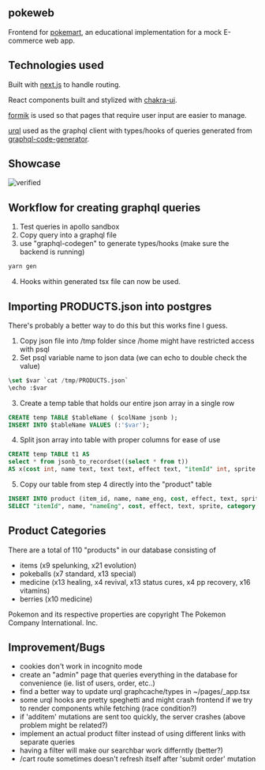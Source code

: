 ## pokeweb

Frontend for [pokemart](https://github.com/ansxnlee/pokemart), an educational implementation for a mock E-commerce web app.

## Technologies used

Built with [next.js](https://github.com/vercel/next.js) to handle routing.

React components built and stylized with [chakra-ui](https://github.com/chakra-ui/chakra-ui).

[formik](https://github.com/jaredpalmer/formik) is used so that pages that require user input are easier to manage.

[urql](https://github.com/FormidableLabs/urql) used as the graphql client with types/hooks of queries generated from [graphql-code-generator](https://github.com/dotansimha/graphql-code-generator).

## Showcase

![verified](../public/md/verified.png)

## Workflow for creating graphql queries

1. Test queries in apollo sandbox
2. Copy query into a graphql file
3. use "graphql-codegen" to generate types/hooks (make sure the backend is running)

```bash
yarn gen
```

4. Hooks within generated tsx file can now be used.

## Importing PRODUCTS.json into postgres

There's probably a better way to do this but this works fine I guess.

1. Copy json file into /tmp folder since /home might have restricted access with psql
2. Set psql variable name to json data (we can echo to double check the value)

```sql
\set $var `cat /tmp/PRODUCTS.json`
\echo :$var
```

3. Create a temp table that holds our entire json array in a single row

```sql
CREATE temp TABLE $tableName ( $colName jsonb );
INSERT INTO $tableName VALUES (:'$var');
```

4. Split json array into table with proper columns for ease of use
```sql
CREATE temp TABLE t1 AS 
select * from jsonb_to_recordset((select * from t)) 
AS x(cost int, name text, text text, effect text, "itemId" int, sprite text, "nameEng" text, category text);
```

5. Copy our table from step 4 directly into the "product" table
```sql
INSERT INTO product (item_id, name, name_eng, cost, effect, text, sprite, category, created, updated) 
SELECT "itemId", name, "nameEng", cost, effect, text, sprite, category, CURRENT_DATE, CURRENT_DATE FROM t1;
```

## Product Categories

There are a total of 110 "products" in our database consisting of
- items (x9 spelunking, x21 evolution)
- pokeballs (x7 standard, x13 special)
- medicine (x13 healing, x4 revival, x13 status cures, x4 pp recovery, x16 vitamins)
- berries (x10 medicine)

Pokemon and its respective properties are copyright The Pokemon Company International. Inc.

## Improvement/Bugs

- cookies don't work in incognito mode
- create an "admin" page that queries everything in the database for convenience (ie. list of users, order, etc..)
- find a better way to update urql graphcache/types in ~/pages/_app.tsx
- some urql hooks are pretty speghetti and might crash frontend if we try to render components while fetching (race condition?)
- if 'additem' mutations are sent too quickly, the server crashes (above problem might be related?)
- implement an actual product filter instead of using different links with separate queries
- having a filter will make our searchbar work differntly (better?)
- /cart route sometimes doesn't refresh itself after 'submit order' mutation
